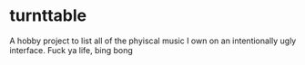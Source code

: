 # turnttable

A hobby project to list all of the phyiscal music I own on an intentionally ugly interface. Fuck ya life, bing bong